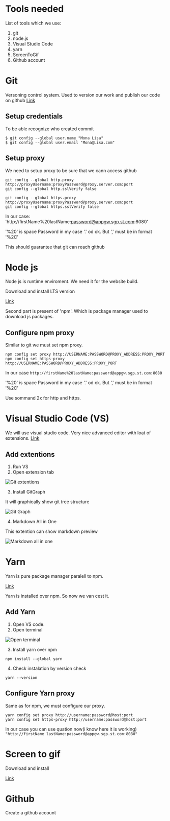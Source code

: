 # Tools needed

List of tools which we use:

1. git
2. node.js
3. Visual Studio Code
4. yarn
5. ScreenToGif
6. Github account

# Git

Versoning control system. Used to version our work and publish our code on github
[Link](https://git-scm.com/)

## Setup credentials

To be able recognize who created commit

```
$ git config --global user.name "Mona Lisa"
$ git config --global user.email "Mona@Lisa.com"
```

## Setup proxy

We need to setup proxy to be sure that we cann access github

```
git config --global http.proxy http://proxyUsername:proxyPassword@proxy.server.com:port
git config --global http.sslVerify false
```

```
git config --global https.proxy http://proxyUsername:proxyPassword@proxy.server.com:port
git config --global https.sslVerify false
```

In our case:
'http://firstName%20lastName:password@appgw.sgp.st.com:8080'

'%20' is space
Password in my case '.' od ok. But ',' must be in format '%2C'

This should guarantee that git can reach github

# Node js

Node js is runtime enviroment.
We need it for the website build.

Download and install LTS version

[Link](https://nodejs.org/en/)

Second part is present of 'npm'. Which is package manager used to download js packages. 

## Configure npm proxy

Similar to git we must set npm proxy.

```
npm config set proxy http://USERNAME:PASSWORD@PROXY_ADDRESS:PROXY_PORT
npm config set https-proxy http://USERNAME:PASSWORD@PROXY_ADDRESS:PROXY_PORT
```

In our case 
`http://firstName%20lastName:password@appgw.sgp.st.com:8080`

'%20' is space
Password in my case '.' od ok. But ',' must be in format '%2C'

Use sommand 2x for http and https. 

# Visual Studio Code (VS)

We will use visual studio code. Very nice advanced editor with loat of extensions.
[Link](https://code.visualstudio.com/)

## Add extentions

1. Run VS
2. Open extension tab
   
![Git extentions](../img/02.png)   

3. Install GitGraph

It will graphically show git tree structure

![Git Graph](../img/001.png)

4. Markdown All in One

This extention can show markdown preview

![Markdown all in one](../img/002.png)

# Yarn

Yarn is pure package manager paralell to npm.

[Link](https://classic.yarnpkg.com/en/docs/install/#windows-stable)

Yarn is installed over npm. So now we van cest it. 

## Add Yarn

1. Open VS code. 
2. Open terminal

![Open terminal](../img/03.png)

3. Install yarn over npm

```
npm install --global yarn
```

4. Check instalation by version check

```
yarn --version
```

## Configure Yarn proxy

Same as for npm, we must configure our proxy.

```
yarn config set proxy http://username:password@host:port
yarn config set https-proxy http://username:password@host:port
```

In our case you can use quation now(i know here it is working)
`"http://firstName lastName:password@appgw.sgp.st.com:8080"`


# Screen to gif

Download and install

[Link](https://www.screentogif.com/)

# Github

Create a github account


